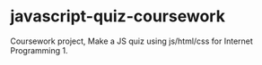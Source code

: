 # javascript-quiz-coursework
Coursework project, Make a JS quiz using js/html/css for Internet Programming 1.